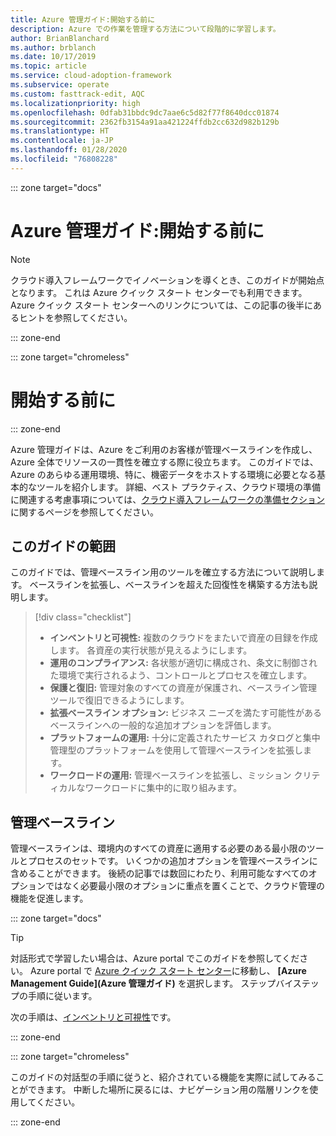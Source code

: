 ```yaml
---
title: Azure 管理ガイド:開始する前に
description: Azure での作業を管理する方法について段階的に学習します。
author: BrianBlanchard
ms.author: brblanch
ms.date: 10/17/2019
ms.topic: article
ms.service: cloud-adoption-framework
ms.subservice: operate
ms.custom: fasttrack-edit, AQC
ms.localizationpriority: high
ms.openlocfilehash: 0dfab31bbdc9dc7aae6c5d82f77f8640dcc01874
ms.sourcegitcommit: 2362fb3154a91aa421224ffdb2cc632d982b129b
ms.translationtype: HT
ms.contentlocale: ja-JP
ms.lasthandoff: 01/28/2020
ms.locfileid: "76808228"
---
```

::: zone target="docs"

# <a name="azure-management-guide-before-you-start"></a>Azure 管理ガイド:開始する前に

> [!NOTE]
> クラウド導入フレームワークでイノベーションを導くとき、このガイドが開始点となります。 これは Azure クイック スタート センターでも利用できます。 Azure クイック スタート センターへのリンクについては、この記事の後半にあるヒントを参照してください。

::: zone-end

::: zone target="chromeless"

# <a name="before-you-start"></a>開始する前に

::: zone-end

Azure 管理ガイドは、Azure をご利用のお客様が管理ベースラインを作成し、Azure 全体でリソースの一貫性を確立する際に役立ちます。 このガイドでは、Azure のあらゆる運用環境、特に、機密データをホストする環境に必要となる基本的なツールを紹介します。 詳細、ベスト プラクティス、クラウド環境の準備に関連する考慮事項については、[クラウド導入フレームワークの準備セクション](../index.md)に関するページを参照してください。

## <a name="scope-of-this-guide"></a>このガイドの範囲

このガイドでは、管理ベースライン用のツールを確立する方法について説明します。 ベースラインを拡張し、ベースラインを超えた回復性を構築する方法も説明します。

> [!div class="checklist"]
>
> - **インベントリと可視性:** 複数のクラウドをまたいで資産の目録を作成します。 各資産の実行状態が見えるようにします。
> - **運用のコンプライアンス:** 各状態が適切に構成され、条文に制御された環境で実行されるよう、コントロールとプロセスを確立します。
> - **保護と復旧:** 管理対象のすべての資産が保護され、ベースライン管理ツールで復旧できるようにします。
> - **拡張ベースライン オプション:** ビジネス ニーズを満たす可能性があるベースラインへの一般的な追加オプションを評価します。
> - **プラットフォームの運用:** 十分に定義されたサービス カタログと集中管理型のプラットフォームを使用して管理ベースラインを拡張します。
> - **ワークロードの運用:** 管理ベースラインを拡張し、ミッション クリティカルなワークロードに集中的に取り組みます。

## <a name="management-baseline"></a>管理ベースライン

管理ベースラインは、環境内のすべての資産に適用する必要のある最小限のツールとプロセスのセットです。 いくつかの追加オプションを管理ベースラインに含めることができます。 後続の記事では数回にわたり、利用可能なすべてのオプションではなく必要最小限のオプションに重点を置くことで、クラウド管理の機能を促進します。

::: zone target="docs"

> [!TIP]
> 対話形式で学習したい場合は、Azure portal でこのガイドを参照してください。 Azure portal で [Azure クイック スタート センター](https://portal.azure.com/?feature.quickstart=true#blade/Microsoft_Azure_Resources/QuickstartCenterBlade)に移動し、 **[Azure Management Guide]\(Azure 管理ガイド\)** を選択します。 ステップバイステップの手順に従います。

次の手順は、[インベントリと可視性](./inventory.md)です。

::: zone-end

::: zone target="chromeless"

このガイドの対話型の手順に従うと、紹介されている機能を実際に試してみることができます。 中断した場所に戻るには、ナビゲーション用の階層リンクを使用してください。

::: zone-end
